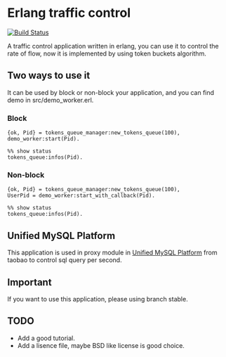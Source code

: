 Erlang traffic control
=============================

[![Build Status](https://secure.travis-ci.org/GaoYusong/erlang-traffic-control.png?branch=master)](https://travis-ci.org/GaoYusong/erlang-traffic-control)

A traffic control application written in erlang, you can use it to control the rate of flow, now it is implemented by using token buckets algorithm.

## Two ways to use it
It can be used by block or non-block your application, and you can find demo in src/demo_worker.erl.
### Block
    {ok, Pid} = tokens_queue_manager:new_tokens_queue(100),
    demo_worker:start(Pid).
    
    %% show status
    tokens_queue:infos(Pid).

### Non-block
    {ok, Pid} = tokens_queue_manager:new_tokens_queue(100),
    UserPid = demo_worker:start_with_callback(Pid).
    
    %% show status
    tokens_queue:infos(Pid).


## Unified MySQL Platform 

This application is used in proxy module in [Unified MySQL Platform](http://blog.yufeng.info/archives/2349) from taobao to control sql query per second.

## Important

If you want to use this application, please using branch stable.

## TODO

* Add a good tutorial.
* Add a lisence file, maybe BSD like license is good choice.

